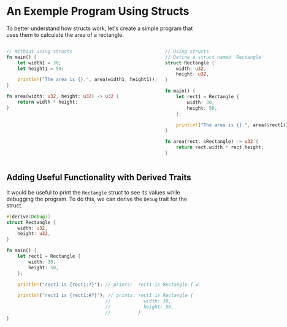 # An Exemple Program Using Structs

To better understand how structs work, let's create a simple program that uses them to calculate the area of a rectangle.

<div style="display: flex;">
<div style="margin-right: 20px;">

```rust
// Without using structs
fn main() {
    let width1 = 30;
    let height1 = 50;

    println!("The area is {}.", area(width1, height1));
}

fn area(width: u32, height: u32) -> u32 {
    return width * height;
}
```

</div>
<div>

```rust
// Using structs
// Define a struct named 'Rectangle'
struct Rectangle {
    width: u32,
    height: u32,
}

fn main() {
    let rect1 = Rectangle {
        width: 30,
        height: 50,
    };

    println!("The area is {}.", area(&rect1));
}

fn area(rect: &Rectangle) -> u32 {
    return rect.width * rect.height;
}
```

</div>
</div>

## Adding Useful Functionality with Derived Traits

It would be useful to print the ``Rectangle`` struct to see its values while debugging the program. To do this, we can derive the ``Debug`` trait for the struct.

```rust
#[derive(Debug)]
struct Rectangle {
    width: u32,
    height: u32,
}

fn main() {
    let rect1 = Rectangle {
        width: 30,
        height: 50,
    };

    println!("rect1 is {rect1:?}"); // prints:  rect1 is Rectangle { width: 30, height: 50 }

    println!("rect1 is {rect1:#?}"); // prints: rect1 is Rectangle {
                                    //            width: 30,
                                    //            height: 50,
                                    //          }
}
```
